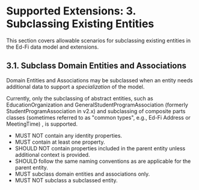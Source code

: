 # Supported Extensions: 3. Subclassing Existing Entities

This section covers allowable scenarios for subclassing existing entities in the
Ed-Fi data model and extensions.

## 3.1. Subclass Domain Entities and Associations

Domain Entities and Associations may be subclassed when an entity needs
additional data to support a _specialization_ of the model.

Currently, only the subclassing of abstract entities, such as
EducationOrganization and GeneralStudentProgramAssociation (formerly
StudentProgramAssociation in v2.x) and subclassing of composite parts classes
(sometimes referred to as "common types", e.g., Ed-Fi Address or MeetingTime) ,
is supported.

* MUST NOT contain any identity properties.
* MUST contain at least one property.
* SHOULD NOT contain properties included in the parent entity unless
    additional context is provided.
* SHOULD follow the same naming conventions as are applicable for the parent
    entity.
* MUST subclass domain entities and associations only.
* MUST NOT subclass a subclassed entity.
